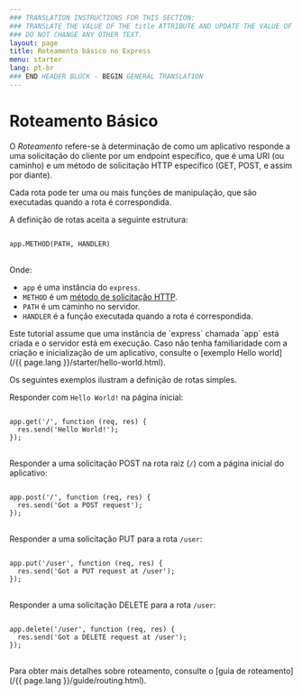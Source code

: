```yaml
---
### TRANSLATION INSTRUCTIONS FOR THIS SECTION:
### TRANSLATE THE VALUE OF THE title ATTRIBUTE AND UPDATE THE VALUE OF THE lang ATTRIBUTE.
### DO NOT CHANGE ANY OTHER TEXT.
layout: page
title: Roteamento básico no Express
menu: starter
lang: pt-br
### END HEADER BLOCK - BEGIN GENERAL TRANSLATION
---
```


# Roteamento Básico

O *Roteamento* refere-se à determinação de como um
aplicativo responde a uma solicitação do cliente por um endpoint
específico, que é uma URI (ou caminho) e um método de solicitação HTTP
específico (GET, POST, e assim por diante).

Cada rota pode ter uma ou mais funções de manipulação, que são
executadas quando a rota é correspondida.

A definição de rotas aceita a seguinte estrutura:
<pre>
<code class="language-javascript" translate="no">
app.METHOD(PATH, HANDLER)
</code>
</pre>

Onde:

- `app` é uma instância do `express`.
- `METHOD` é um [método de solicitação HTTP](http://en.wikipedia.org/wiki/Hypertext_Transfer_Protocol).
- `PATH` é um caminho no servidor.
- `HANDLER` é a função executada quando a rota é correspondida.

<div class="doc-box doc-notice" markdown="1">
Este tutorial assume que uma instância de `express`
chamada `app` está criada e o servidor está em
execução. Caso não tenha familiaridade com a criação e inicialização
de um aplicativo, consulte o [exemplo Hello world](/{{ page.lang }}/starter/hello-world.html).
</div>

Os seguintes exemplos ilustram a definição de rotas simples.

Responder com `Hello World!` na página inicial:

<pre>
<code class="language-javascript" translate="no">
app.get('/', function (req, res) {
  res.send('Hello World!');
});
</code>
</pre>

Responder a uma solicitação POST na rota raiz (`/`) com a página inicial do aplicativo:

<pre>
<code class="language-javascript" translate="no">
app.post('/', function (req, res) {
  res.send('Got a POST request');
});
</code>
</pre>

Responder a uma solicitação PUT para a rota `/user`:

<pre>
<code class="language-javascript" translate="no">
app.put('/user', function (req, res) {
  res.send('Got a PUT request at /user');
});
</code>
</pre>

Responder a uma solicitação DELETE para a rota `/user`:

<pre>
<code class="language-javascript" translate="no">
app.delete('/user', function (req, res) {
  res.send('Got a DELETE request at /user');
});
</code>
</pre>

Para obter mais detalhes  sobre roteamento, consulte o [guia de roteamento](/{{ page.lang }}/guide/routing.html).
